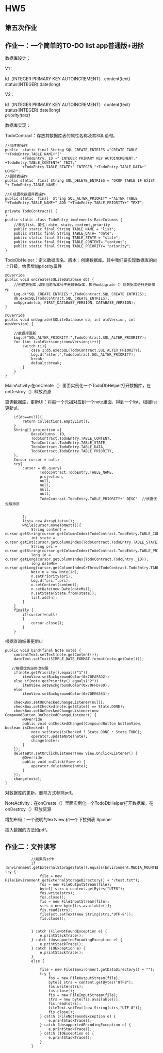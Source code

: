 # HW5  

## 第五次作业 ##

## 作业一：一个简单的TO-DO list app普通版+进阶 ##
数据库设计：  

V1：  

Id（INTEGER PRIMARY KEY AUTOINCREMENT）  content(text)   status(INTEGER)    date(long)

V2：  

Id（INTEGER PRIMARY KEY AUTOINCREMENT）  content(text)   status(INTEGER)    date(long)  
*priority(text)*

数据库实现：  

TodoContract：存放其数据库表的属性名称及其SQL语句。  

    //创建表操作
    public  static final String SQL_CREATE_ENTRIES ="CREATE TABLE "+TodoEntry.TABLE_NAME+"("
            +TodoEntry._ID +" INTEGER PRIMARY KEY AUTOINCREMENT," +TodoEntry.TABLE_CONTENT+" TEXT,"
            +TodoEntry.TABLE_STATE+" INTEGER,"+TodoEntry.TABLE_DATA+" LONG)";
    //删除表操作
    public static  final String SQL_DELETE_ENTRIES = "DROP TABLE IF EXIST "+ TodoEntry.TABLE_NAME;

    //升级更改数据库表操作
    public static  final  String SQL_ALTER_PRIORITY ="ALTER TABLE "+TodoEntry.TABLE_NAME+" ADD "+TodoEntry.TABLE_PRIORITY+" TEXT";

    private TodoContract() {
    }
    public static class TodoEntry implements BaseColumns {
        //表名list，属性：date，state，content,priority
        public static final String TABLE_NAME = "list";
        public static final String TABLE_DATA= "date";
        public static final String TABLE_STATE = "state";
        public static final String TABLE_CONTENT= "content";
        public static final String TABLE_PRIORITY= "priority";
    }
    
TodoDbHelper：定义数据库名、版本；创建数据库。其中我们要实现数据库的向上升级，给表增加priority属性  

    @Override
    public void onCreate(SQLiteDatabase db) {
        //创建数据库,如果当前版本号不是最新版本，执行onUpgrade（）对数据库进行更新操作
        Log.d("SQL_CREATE_ENTRIES:",TodoContract.SQL_CREATE_ENTRIES);
        db.execSQL(TodoContract.SQL_CREATE_ENTRIES);
        onUpgrade(db, FIRST_DATABASE_VERSION, DATABASE_VERSION);
    }

    @Override
    public void onUpgrade(SQLiteDatabase db, int oldVersion, int newVersion) {

        //数据库更新
        Log.d("SQL_ALTER_PRIORITY:",TodoContract.SQL_ALTER_PRIORITY);
        for (int i=oldVersion;i<newVersion;i++){
            switch (i){
                case 1:db.execSQL(TodoContract.SQL_ALTER_PRIORITY);
                Log.d("alter:",TodoContract.SQL_ALTER_PRIORITY);
                break;
                default:break;
            }
        }
    }

MainActivity:在onCreate（）里面实例化一个TodoDbHelper打开数据库，在onDestroy（）释放资源  

查询数据库，更新UI：将每一个元祖对应到一个note里面，得到一个list，根据list更新ui。 

        if(db==null){
            return Collections.emptyList();
        }
        String[] projection ={
                BaseColumns._ID,
                TodoContract.TodoEntry.TABLE_CONTENT,
                TodoContract.TodoEntry.TABLE_STATE,
                TodoContract.TodoEntry.TABLE_DATA,
                TodoContract.TodoEntry.TABLE_PRIORITY,
        };
        Cursor cursor = null;
        try{
            cursor = db.query(
                    TodoContract.TodoEntry.TABLE_NAME,
                    projection,
                    null,
                    null,
                    null,
                    null,
                    TodoContract.TodoEntry.TABLE_PRIORITY+" DESC"  //根据优先级排序


            );
            list= new ArrayList<>();
            while(cursor.moveToNext()){
                String content = cursor.getString(cursor.getColumnIndex(TodoContract.TodoEntry.TABLE_CONTENT));
                int state = cursor.getInt(cursor.getColumnIndex(TodoContract.TodoEntry.TABLE_STATE));
                String pri = cursor.getString(cursor.getColumnIndex(TodoContract.TodoEntry.TABLE_PRIORITY));
                long id = cursor.getLong(cursor.getColumnIndex(TodoContract.TodoEntry._ID));
                long dateMs= cursor.getLong(cursor.getColumnIndexOrThrow(TodoContract.TodoEntry.TABLE_DATA));
                Note n = new Note(id);
                n.setPriority(pri);
                Log.d("pri:",pri);
                n.setContent(content);
                n.setDate(new Date(dateMs));
                n.setState(State.from(state));
                list.add(n);
            }
        }
        finally {
            if(cursor!=null)
            {
                cursor.close();
            }
        }
根据查询结果更新ui  

   
    public void bind(final Note note) {
        contentText.setText(note.getContent());
        dateText.setText(SIMPLE_DATE_FORMAT.format(note.getDate()));
        
       //根据优先级修改权限
        if(note.getPriority().equals("1"))
            itemView.setBackgroundColor(0x70FAFAD2);
        else if(note.getPriority().equals("2"))
            itemView.setBackgroundColor(0x70FFD700);
        else
            itemView.setBackgroundColor(0x70EE6363);
        
        checkBox.setOnCheckedChangeListener(null);
        checkBox.setChecked(note.getState() == State.DONE);
        checkBox.setOnCheckedChangeListener(new CompoundButton.OnCheckedChangeListener() {
            @Override
            public void onCheckedChanged(CompoundButton buttonView, boolean isChecked) {
                note.setState(isChecked ? State.DONE : State.TODO);
                operator.updateNote(note);
                change(note);
            }
        });
        deleteBtn.setOnClickListener(new View.OnClickListener() {
            @Override
            public void onClick(View v) {
                operator.deleteNote(note);
            }
        });
        change(note);
    }


对数据库的更新，删除方式参照pdf。  


NoteActivity：在onCreate（）里面实例化一个TodoDbHelper打开数据库，在onDestroy（）释放资源  

增加布局：一个说明的textview  和一个下拉列表 Spinner
   
插入数据的方法如pdf。    

## 作业二：文件读写 ##  


                //如果有sd卡
                if (Environment.getExternalStorageState().equals(Environment.MEDIA_MOUNTED)) try {
                    file = new File(Environment.getExternalStorageDirectory() + "/test.txt");
                    fos = new FileOutputStream(file);
                    byte[] strs = content.getBytes("UTF8");
                    fos.write(strs);
                    fos.close();
                    fis = new FileInputStream(file);
                    strs = new byte[fis.available()];
                    fis.read(strs);
                    fileText.setText(new String(strs,"UTF-8"));
                    fis.close();


                } catch (FileNotFoundException e) {
                    e.printStackTrace();
                } catch (UnsupportedEncodingException e) {
                    e.printStackTrace();
                } catch (IOException e) {
                    e.printStackTrace();
                }
                else {

                    file = new File(Environment.getDataDirectory() + "");
                    try {
                        fos = new FileOutputStream(file);
                        byte[] strs = content.getBytes("UTF8");
                        fos.write(strs);
                        fos.close();
                        fis = new FileInputStream(file);
                        strs = new byte[fis.available()];
                        fis.read(strs);
                        fileText.setText(new String(strs,"UTF-8"));
                        fis.close();
                    } catch (FileNotFoundException e) {
                        e.printStackTrace();
                    } catch (UnsupportedEncodingException e) {
                        e.printStackTrace();
                    } catch (IOException e) {
                        e.printStackTrace();
                    }
                }







